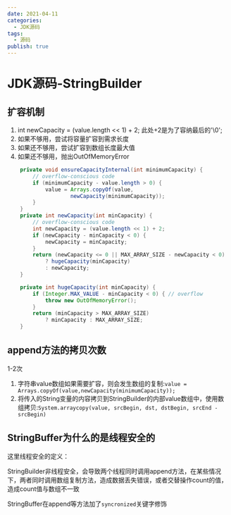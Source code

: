 ```yaml
---
date: 2021-04-11
categories:
  - JDK源码
tags:
  - 源码
publish: true
---
```


# JDK源码-StringBuilder

## 扩容机制

1. int newCapacity = (value.length << 1) + 2;  此处+2是为了容纳最后的'\0';
2. 如果不够用，尝试将容量扩容到需求长度
3. 如果还不够用，尝试扩容到数组长度最大值
4. 如果还不够用，抛出OutOfMemoryError

```java
    private void ensureCapacityInternal(int minimumCapacity) {
        // overflow-conscious code
        if (minimumCapacity - value.length > 0) {
            value = Arrays.copyOf(value,
                    newCapacity(minimumCapacity));
        }
    }
    private int newCapacity(int minCapacity) {
        // overflow-conscious code
        int newCapacity = (value.length << 1) + 2;
        if (newCapacity - minCapacity < 0) {
            newCapacity = minCapacity;
        }
        return (newCapacity <= 0 || MAX_ARRAY_SIZE - newCapacity < 0)
            ? hugeCapacity(minCapacity)
            : newCapacity;
    }

    private int hugeCapacity(int minCapacity) {
        if (Integer.MAX_VALUE - minCapacity < 0) { // overflow
            throw new OutOfMemoryError();
        }
        return (minCapacity > MAX_ARRAY_SIZE)
            ? minCapacity : MAX_ARRAY_SIZE;
    }
```

## append方法的拷贝次数

1-2次

1. 字符串value数组如果需要扩容，则会发生数组的复制:```value = Arrays.copyOf(value,newCapacity(minimumCapacity));```
2. 将传入的String变量的内容拷贝到StringBuilder的内部value数组中，使用数组拷贝:```System.arraycopy(value, srcBegin, dst, dstBegin, srcEnd - srcBegin)```

## StringBuffer为什么的是线程安全的

这里线程安全的定义：

StringBuilder非线程安全，会导致两个线程同时调用append方法，在某些情况下，两者同时调用数组复制方法，造成数据丢失错误，或者交替操作count的值，造成count值与数组不一致

StringBuffer在append等方法加了```syncronized```关键字修饰
